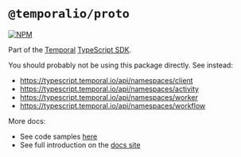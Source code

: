 # `@temporalio/proto`

[![NPM](https://img.shields.io/npm/v/@temporalio/proto?style=for-the-badge)](https://www.npmjs.com/package/@temporalio/proto)

Part of the [Temporal](https://temporal.io) [TypeScript SDK](https://www.npmjs.com/package/temporalio).

You should probably not be using this package directly. See instead:

- https://typescript.temporal.io/api/namespaces/client
- https://typescript.temporal.io/api/namespaces/activity
- https://typescript.temporal.io/api/namespaces/worker
- https://typescript.temporal.io/api/namespaces/workflow

More docs:

- See code samples [here](https://github.com/temporalio/samples-typescript)
- See full introduction on the [docs site](https://docs.temporal.io/docs/typescript/introduction)
